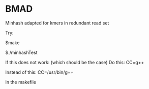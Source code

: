# BMAD
Minhash adapted for kmers in redundant read set

Try:

$make

$./minhashTest

If this does not work: (which should be the case)
Do this:
CC=g++

Instead of this:
CC=/usr/bin/g++


In the makefile
